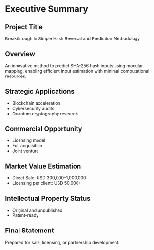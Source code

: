 
# Executive Summary

## Project Title
Breakthrough in Simple Hash Reversal and Prediction Methodology

## Overview
An innovative method to predict SHA-256 hash inputs using modular mapping, enabling efficient input estimation with minimal computational resources.

## Strategic Applications
- Blockchain acceleration
- Cybersecurity audits
- Quantum cryptography research

## Commercial Opportunity
- Licensing model
- Full acquisition
- Joint venture

## Market Value Estimation
- Direct Sale: USD 300,000–1,000,000
- Licensing per client: USD 50,000+

## Intellectual Property Status
- Original and unpublished
- Patent-ready

## Final Statement
Prepared for sale, licensing, or partnership development.
